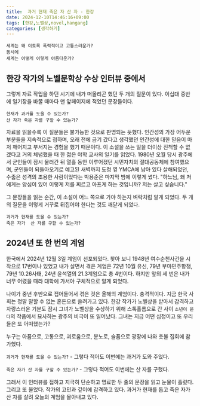 ```yaml
---
title:  과거 현재 죽은 자 산 자 - 한강
date: 2024-12-10T14:46:16+09:00
tags: [한강,노벨상,novel,hangang]
categories: [생각하기]
---
```


```
세계는 왜 이토록 폭력적이고 고통스러운가?
동시에
세계는 어떻게 이렇게 아름다운가?
```

## 한강 작가의 노벨문학상 수상 인터뷰 중에서 

그렇게 자료 작업을 하던 시기에 내가 떠올리곤 했던 두 개의 질문이 있다. 
이십대 중반에 일기장을 바꿀 때마다 맨 앞페이지에 적었던 문장들이다.

```
현재가 과거를 도울 수 있는가?
산 자가 죽은 자를 구할 수 있는가?
```

자료을 읽을수록 이 질문들은 불가능한 것으로 판명되는 듯했다. 인간성의 가장 
어두운 부분들을 지속적으로 접하며, 오래 전에 금기 갔다고 생각했던 인간성에 대한 
믿음이 마저 깨어지고 부서지는 경험을 했기 때문이다. 이 소설을 쓰는 일을 더이상 
진척할 수 없겠다고 거의 체념했을 때 한 젊은 야학 교사의 일기를 읽었다. 
1980년 오월 당시 광주에서 군인들이 잠시 물러간 뒤 열흘 동안 이루어졌던 
시민자치의 절대공동체에 참여했으며, 군인들이 되돌아오기로 예고된 새벽까지 
도청 옆 YMCA에 남아 있다 살해되었던, 수줍은 성격의 조용한 사람이었다는 박용준은 
마지막 밤에 이렇게 썼다. "하느님, 왜 저에게는 양심이 있어 이렇게 저를 찌르고 
아프게 하는 것입니까? 저는 살고 싶습니다."

그 문장들을 읽는 순간, 이 소설이 어느 쪽으로 가야 하는지 벼락처럼 알게 되었다. 
두 개의 질문을 이렇게 거꾸로 뒤집어야 한다는 것도 깨닫게 되었다.


```
과거가 현재를 도울 수 있는가?
죽은 자가  산 자를 구할 수 있는가?
```

## 2024년 또 한 번의 계엄

한국에서 2024년 12월 3일 계엄이 선포되었다. 찾아 보니 1948년 여수순천사건을 
시작으로 17번이나 있었고 내가 살면서 겪은 계엄은 72년 10월 유신, 79년 부마민주항쟁,
79년 10.26사태, 24년 윤석열의 21.3계엄으로 총 4번이다. 하지만 앞의 세 번은 내가
너무 어렸을 때라 대학에 가서야 구체적으로 알게 되었다.

나이가 중년 후반으로 접어들어서 겪은 것은 올해의 계엄이다. 충격적이다.
지금 한국 사회는 정말 말할 수 없는 혼돈으로 쓸려가고 있다.  한강 작가가 노벨상을
받아서 감격하고 자랑스러운 기분도 잠시 그녀가 노벨상을 수상하기 위해 스톡홀롬으로
간 사이 `소년이 온다`의 작품에서 묘사하는 광주의 비극이 또 일어났다. 그녀는
지금 어떤 심정이고 또 우리들은 또 어떠했는가?

누구는 아픔으로, 고통으로, 괴로움으로, 분노로, 슬픔으로 광장에 나와 촛불 집회에
참가했다.

`과거가 현재를 도울 수 있는가?` - 그렇다 적어도 이번에는 과거가 도와 주었다.

`죽은 자가 산 자를 구할 수 있는가?` - 그렇다 적어도 이번에는 산 자를 구했다.

그래서 이 인터뷰를 접하고 지극히 단순하고 명료한 두 줄의 문장을 읽고 눈물이 흘렀다.
그리고 또 울었다. 작가의 고민과 깊이에 감격하고 있다.
과거가 현재를 돕고 죽은 자가 산 자를 살려 오늘의 계엄을 몰아내고 있다.
